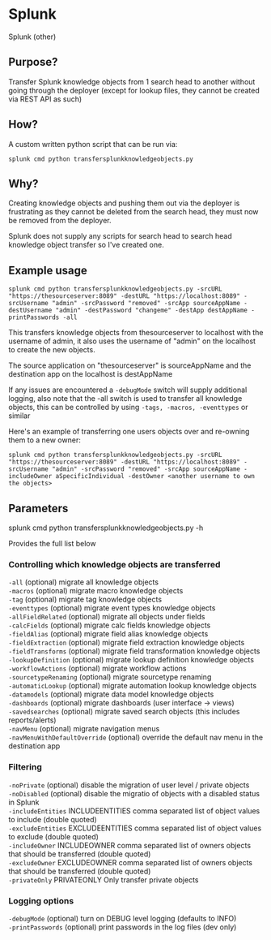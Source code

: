 # Splunk
Splunk (other)

## Purpose?
Transfer Splunk knowledge objects from 1 search head to another without going through the deployer (except for lookup files, they cannot be created via REST API as such) 

## How?
A custom written python script that can be run via: 

```splunk cmd python transfersplunkknowledgeobjects.py```

## Why?

Creating knowledge objects and pushing them out via the deployer is frustrating as they cannot be deleted from the search head, they must now be removed from the deployer. 

Splunk does not supply any scripts for search head to search head knowledge object transfer so I've created one.  

## Example usage
```splunk cmd python transfersplunkknowledgeobjects.py -srcURL "https://thesourceserver:8089" -destURL "https://localhost:8089" -srcUsername "admin" -srcPassword "removed" -srcApp sourceAppName -destUsername "admin" -destPassword "changeme" -destApp destAppName -printPasswords -all```

This transfers knowledge objects from thesourceserver to localhost with the username of admin, it also uses  the username of "admin" on the localhost to create the new objects. 

The source application on "thesourceserver" is sourceAppName and the destination app on the localhost is destAppName 

If any issues are encountered a ```-debugMode``` switch will supply additional logging, also note that the -all switch is used to transfer all knowledge objects, this can be controlled by using ```-tags, -macros, -eventtypes``` or similar 

Here's an example of transferring one users objects over and re-owning them to a new owner: 

```splunk cmd python transfersplunkknowledgeobjects.py -srcURL "https://thesourceserver:8089" -destURL "https://localhost:8089" -srcUsername "admin" -srcPassword "removed" -srcApp sourceAppName -includeOwner aSpecificIndividual -destOwner <another username to own the objects>```


## Parameters

splunk cmd python transfersplunkknowledgeobjects.py -h 

Provides the full list below 

### Controlling which knowledge objects are transferred
```-all``` (optional) migrate all knowledge objects  
```-macros``` (optional) migrate macro knowledge objects  
```-tag``` (optional) migrate tag knowledge objects  
```-eventtypes``` (optional) migrate event types knowledge objects  
```-allFieldRelated``` (optional) migrate all objects under fields  
```-calcFields``` (optional) migrate calc fields knowledge objects  
```-fieldAlias``` (optional) migrate field alias knowledge objects  
```-fieldExtraction``` (optional) migrate field extraction knowledge objects  
```-fieldTransforms``` (optional) migrate field transformation knowledge objects  
```-lookupDefinition``` (optional) migrate lookup definition knowledge objects  
```-workflowActions``` (optional) migrate workflow actions  
```-sourcetypeRenaming``` (optional) migrate sourcetype renaming  
```-automaticLookup``` (optional) migrate automation lookup knowledge objects  
```-datamodels``` (optional) migrate data model knowledge objects  
```-dashboards``` (optional) migrate dashboards (user interface -> views)  
```-savedsearches``` (optional) migrate saved search objects (this includes reports/alerts)  
```-navMenu``` (optional) migrate navigation menus  
```-navMenuWithDefaultOverride``` (optional) override the default nav menu in the destination app  

### Filtering
```-noPrivate``` (optional) disable the migration of user level / private objects  
```-noDisabled``` (optional) disable the migratio of objects with a disabled status in Splunk  
```-includeEntities``` INCLUDEENTITIES comma separated list of object values to include (double quoted)  
```-excludeEntities``` EXCLUDEENTITIES comma separated list of object values to exclude (double quoted)  
```-includeOwner``` INCLUDEOWNER comma separated list of owners objects that should be transferred (double quoted)  
```-excludeOwner``` EXCLUDEOWNER comma separated list of owners objects that should be transferred (double quoted)  
```-privateOnly``` PRIVATEONLY Only transfer private objects  

### Logging options
```-debugMode``` (optional) turn on DEBUG level logging (defaults to INFO)  
```-printPasswords``` (optional) print passwords in the log files (dev only)  
